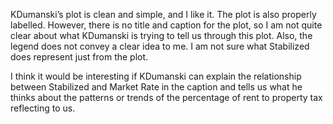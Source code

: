 KDumanski’s plot is clean and simple, and I like it.  The plot is also properly labelled.  However, there is no title and caption for the plot, so I am not quite clear about what KDumanski is trying to tell us through this plot.  Also, the legend does not convey a clear idea to me.  I am not sure what Stabilized does represent just from the plot. 

I think it would be interesting if KDumanski can explain the relationship between Stabilized and Market Rate in the caption and tells us what he thinks about the patterns or trends of the percentage of rent to property tax reflecting to us. 